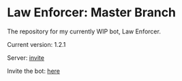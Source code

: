 # Law Enforcer: Master Branch
The repository for my currently WIP bot, Law Enforcer.

Current version: 1.2.1

Server: [invite](https://discord.gg/PVTBgK6)

Invite the bot: [here](https://discordapp.com/api/oauth2/authorize?client_id=696124534679535728&permissions=268561591&scope=bot)
